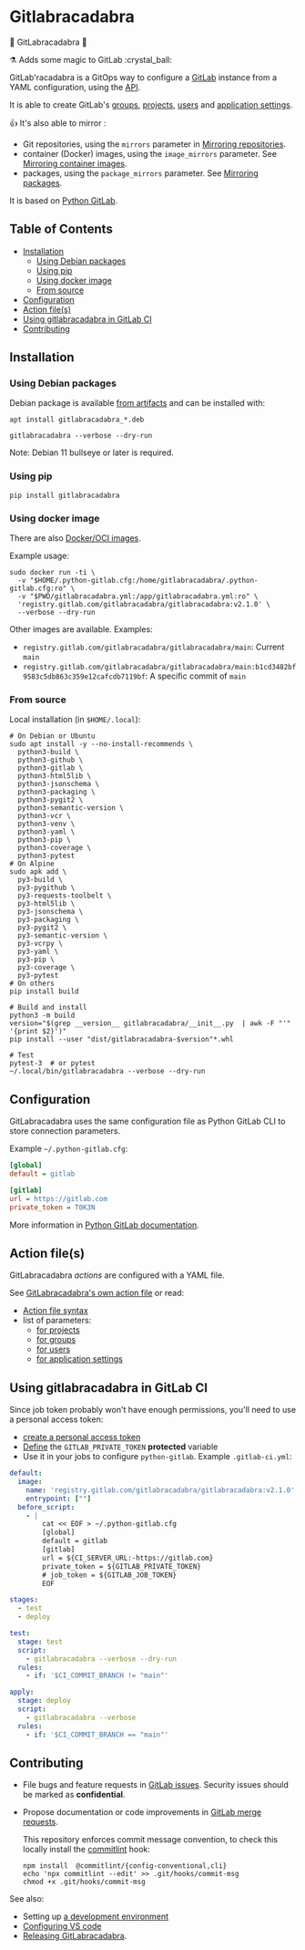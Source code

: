 # Gitlabracadabra <!-- omit in toc -->

🧹 GitLabracadabra 🧙

:alembic: Adds some magic to GitLab :crystal\_ball:

GitLab'racadabra is a GitOps way to configure a [GitLab](https://gitlab.com/) instance
from a YAML configuration, using the [API](https://docs.gitlab.com/ce/api/README.html).

It is able to create GitLab's [groups](doc/group.md), [projects](doc/project.md),
[users](doc/user.md) and [application settings](doc/application_settings.md).

:thumbsup: It's also able to mirror :

- Git repositories, using the `mirrors` parameter in [Mirroring repositories](doc/project.md#mirroring-repositories).
- container (Docker) images, using the `image_mirrors` parameter. See [Mirroring container images](doc/image_mirrors.md).
- packages, using the `package_mirrors` parameter. See [Mirroring packages](doc/package_mirrors.md).

It is based on [Python GitLab](https://github.com/python-gitlab/python-gitlab).

## Table of Contents <!-- omit in toc -->

- [Installation](#installation)
  - [Using Debian packages](#using-debian-packages)
  - [Using pip](#using-pip)
  - [Using docker image](#using-docker-image)
  - [From source](#from-source)
- [Configuration](#configuration)
- [Action file(s)](#action-files)
- [Using gitlabracadabra in GitLab CI](#using-gitlabracadabra-in-gitlab-ci)
- [Contributing](#contributing)

## Installation

### Using Debian packages

Debian package is available [from artifacts](https://gitlab.com/gitlabracadabra/gitlabracadabra/-/jobs/artifacts/main/browse/debian/output?job=build-deb) and can be installed with:

```shell
apt install gitlabracadabra_*.deb

gitlabracadabra --verbose --dry-run
```

Note: Debian 11 bullseye or later is required.

### Using pip

```shell
pip install gitlabracadabra
```

### Using docker image

There are also [Docker/OCI images](https://gitlab.com/gitlabracadabra/gitlabracadabra/container_registry).

Example usage:

```shell
sudo docker run -ti \
  -v "$HOME/.python-gitlab.cfg:/home/gitlabracadabra/.python-gitlab.cfg:ro" \
  -v "$PWD/gitlabracadabra.yml:/app/gitlabracadabra.yml:ro" \
  'registry.gitlab.com/gitlabracadabra/gitlabracadabra:v2.1.0' \
  --verbose --dry-run
```

Other images are available. Examples:

- `registry.gitlab.com/gitlabracadabra/gitlabracadabra/main`: Current `main`
- `registry.gitlab.com/gitlabracadabra/gitlabracadabra/main:b1cd3482bf9583c5db863c359e12cafcdb7119bf`: A specific commit of `main`

### From source

Local installation (in `$HOME/.local`):

```shell
# On Debian or Ubuntu
sudo apt install -y --no-install-recommends \
  python3-build \
  python3-github \
  python3-gitlab \
  python3-html5lib \
  python3-jsonschema \
  python3-packaging \
  python3-pygit2 \
  python3-semantic-version \
  python3-vcr \
  python3-venv \
  python3-yaml \
  python3-pip \
  python3-coverage \
  python3-pytest
# On Alpine
sudo apk add \
  py3-build \
  py3-pygithub \
  py3-requests-toolbelt \
  py3-html5lib \
  py3-jsonschema \
  py3-packaging \
  py3-pygit2 \
  py3-semantic-version \
  py3-vcrpy \
  py3-yaml \
  py3-pip \
  py3-coverage \
  py3-pytest
# On others
pip install build

# Build and install
python3 -m build
version="$(grep __version__ gitlabracadabra/__init__.py  | awk -F "'" '{print $2}')"
pip install --user "dist/gitlabracadabra-$version"*.whl

# Test
pytest-3  # or pytest
~/.local/bin/gitlabracadabra --verbose --dry-run
```

## Configuration

GitLabracadabra uses the same configuration file as Python GitLab CLI to store
connection parameters.

Example `~/.python-gitlab.cfg`:

```ini
[global]
default = gitlab

[gitlab]
url = https://gitlab.com
private_token = T0K3N
```

More information in [Python GitLab documentation](https://python-gitlab.readthedocs.io/en/stable/cli-usage.html#content).

## Action file(s)

GitLabracadabra *actions* are configured with a YAML file.

See [GitLabracadabra's own action file](https://gitlab.com/gitlabracadabra/gitlabracadabra/blob/main/gitlabracadabra.yml)
or read:

- [Action file syntax](doc/action_file.md)
- list of parameters:
  - [for projects](doc/project.md)
  - [for groups](doc/group.md)
  - [for users](doc/user.md)
  - [for application settings](doc/application_settings.md)

## Using gitlabracadabra in GitLab CI

Since job token probably won't have enough permissions, you'll need to use a personal access token:

- [create a personal access token](https://docs.gitlab.com/ee/user/profile/personal_access_tokens.html#creating-a-personal-access-token)
- [Define](https://docs.gitlab.com/ee/ci/variables/README.html#create-a-custom-variable-in-the-ui) the
`GITLAB_PRIVATE_TOKEN` **protected** variable
- Use it in your jobs to configure `python-gitlab`. Example `.gitlab-ci.yml`:

```yaml
default:
  image:
    name: 'registry.gitlab.com/gitlabracadabra/gitlabracadabra:v2.1.0'
    entrypoint: [""]
  before_script:
    - |
        cat << EOF > ~/.python-gitlab.cfg
        [global]
        default = gitlab
        [gitlab]
        url = ${CI_SERVER_URL:-https://gitlab.com}
        private_token = ${GITLAB_PRIVATE_TOKEN}
        # job_token = ${GITLAB_JOB_TOKEN}
        EOF

stages:
  - test
  - deploy

test:
  stage: test
  script:
    - gitlabracadabra --verbose --dry-run
  rules:
    - if: '$CI_COMMIT_BRANCH != "main"'

apply:
  stage: deploy
  script:
    - gitlabracadabra --verbose
  rules:
    - if: '$CI_COMMIT_BRANCH == "main"'
```

## Contributing

- File bugs and feature requests in
  [GitLab issues](https://gitlab.com/gitlabracadabra/gitlabracadabra/-/issues).
  Security issues should be marked as **confidential**.
- Propose documentation or code improvements in
  [GitLab merge requests](https://gitlab.com/gitlabracadabra/gitlabracadabra/-/merge_requests).

  This repository enforces commit message convention, to check this locally install the
  [commitlint](https://github.com/conventional-changelog/commitlint/#what-is-commitlint)
  hook:

  ```shell
  npm install  @commitlint/{config-conventional,cli}
  echo 'npx commitlint --edit' >> .git/hooks/commit-msg
  chmod +x .git/hooks/commit-msg
  ```

See also:

- Setting up [a development environment](doc/dev_setup.md)
- [Configuring VS code](doc/vscode.md)
- [Releasing GitLabracadabra](doc/release.md).
